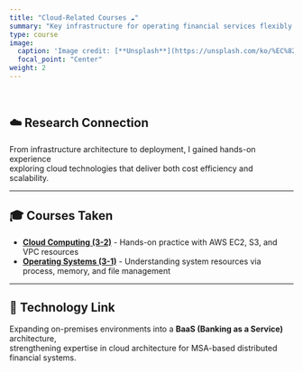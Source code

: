 ```yaml
---
title: "Cloud-Related Courses ☁️"
summary: "Key infrastructure for operating financial services flexibly and securely"
type: course
image:
  caption: 'Image credit: [**Unsplash**](https://unsplash.com/ko/%EC%82%AC%EC%A7%84/%EA%B7%B8-%EC%9C%84%EC%97%90-%EA%B5%AC%EB%A6%84-%EB%AA%A8%EC%96%91%EC%9D%98-%EB%AC%BC%EC%B2%B4%EA%B0%80-%EC%9E%88%EB%8A%94-%EC%BB%B4%ED%93%A8%ED%84%B0-%ED%99%94%EB%A9%B4-FocSgUZ10JM)'
  focal_point: "Center"
weight: 2
---
```


<br>

## ☁️ Research Connection
From infrastructure architecture to deployment, I gained hands-on experience  
exploring cloud technologies that deliver both cost efficiency and scalability.

---

## 🎓 Courses Taken  
- [**Cloud Computing (3-2)**](/courses/current/3-2/cc/) - Hands-on practice with AWS EC2, S3, and VPC resources
- [**Operating Systems (3-1)**](/courses/completed/3-1/os/) - Understanding system resources via process, memory, and file management 

---

## 🧩 Technology Link  
Expanding on-premises environments into a **BaaS (Banking as a Service)** architecture,  
strengthening expertise in cloud architecture for MSA-based distributed financial systems.

